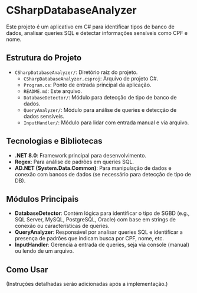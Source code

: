 # CSharpDatabaseAnalyzer

Este projeto é um aplicativo em C# para identificar tipos de banco de dados, analisar queries SQL e detectar informações sensíveis como CPF e nome.

## Estrutura do Projeto

- `CSharpDatabaseAnalyzer/`: Diretório raiz do projeto.
  - `CSharpDatabaseAnalyzer.csproj`: Arquivo de projeto C#.
  - `Program.cs`: Ponto de entrada principal da aplicação.
  - `README.md`: Este arquivo.
  - `DatabaseDetector/`: Módulo para detecção de tipo de banco de dados.
  - `QueryAnalyzer/`: Módulo para análise de queries e detecção de dados sensíveis.
  - `InputHandler/`: Módulo para lidar com entrada manual e via arquivo.

## Tecnologias e Bibliotecas

- **.NET 8.0**: Framework principal para desenvolvimento.
- **Regex**: Para análise de padrões em queries SQL.
- **AD.NET (System.Data.Common)**: Para manipulação de dados e conexão com bancos de dados (se necessário para detecção de tipo de DB).

## Módulos Principais

- **DatabaseDetector**: Contém lógica para identificar o tipo de SGBD (e.g., SQL Server, MySQL, PostgreSQL, Oracle) com   base em strings de conexão ou características de queries.
- **QueryAnalyzer**: Responsável por analisar queries SQL e identificar a presença de padrões que indicam busca por CPF, nome, etc.
- **InputHandler**: Gerencia a entrada de queries, seja via console (manual) ou lendo de um arquivo.

## Como Usar

(Instruções detalhadas serão adicionadas após a implementação.)


